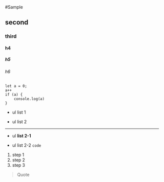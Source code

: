 #Sample
## second
### third
#### h4
##### h5
###### h6

```
let a = 0;
a++
if (a) {
    console.log(a)
}
```
- ul list 1
* ul list 2

 ***

* ul **list 2-1**
- ul list 2-2 `code`

1. step 1
2. step 2
3. step 3

> Quote
